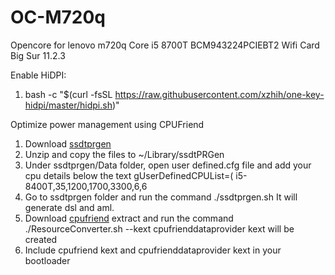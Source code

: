 # OC-M720q
Opencore for lenovo m720q
Core i5 8700T
BCM943224PCIEBT2 Wifi Card
Big Sur 11.2.3


Enable HiDPI:
1. bash -c "$(curl -fsSL https://raw.githubusercontent.com/xzhih/one-key-hidpi/master/hidpi.sh)"

Optimize power management using CPUFriend

1. Download [ssdtprgen](https://github.com/ibash/ssdtPRGen.sh/archive/coffee_lake.zip)
2. Unzip and copy the files to ~/Library/ssdtPRGen
3. Under ssdtprgen/Data folder, open user defined.cfg file and add your cpu details below
the text gUserDefinedCPUList=(
i5-8400T,35,1200,1700,3300,6,6
4. Go to ssdtprgen folder and run the command ./ssdtprgen.sh It will generate dsl and aml. 
5. Download [cpufriend](https://github.com/acidanthera/CPUFriend/releases/download/1.2.2/CPUFriend-1.2.2-RELEASE.zip) extract and run the command
./ResourceConverter.sh --kext <drag the aml file generated above here> cpufrienddataprovider kext will be created
6. Include cpufriend kext and cpufrienddataprovider kext in your bootloader

